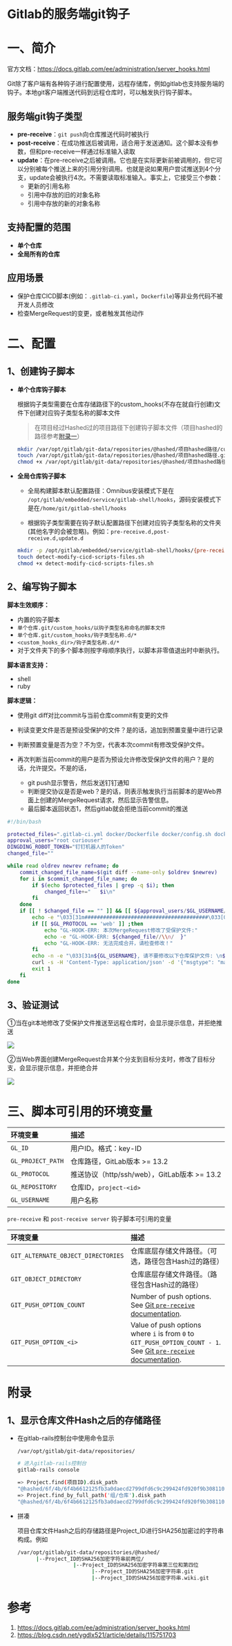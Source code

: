 # Gitlab的服务端git钩子

# 一、简介

官方文档：https://docs.gitlab.com/ee/administration/server_hooks.html

Git除了客户端有各种钩子进行配置使用，远程存储库，例如gitlab也支持服务端的钩子。本地git客户端推送代码到远程仓库时，可以触发执行钩子脚本。

## **服务端git钩子类型**

- **pre-receive**：`git push`向仓库推送代码时被执行
- **post-receive**：在成功推送后被调用，适合用于发送通知。这个脚本没有参数，但和pre-receive一样通过标准输入读取
- **update**：在pre-receive之后被调用。它也是在实际更新前被调用的，但它可以分别被每个推送上来的引用分别调用。也就是说如果用户尝试推送到4个分支，update会被执行4次。不需要读取标准输入。事实上，它接受三个参数：
  - 更新的引用名称
  - 引用中存放的旧的对象名称
  - 引用中存放的新的对象名称

## **支持配置的范围**

- **单个仓库**
- **全局所有的仓库**

## 应用场景

- 保护仓库CICD脚本(例如：`.gitlab-ci.yaml`，`Dockerfile`)等非业务代码不被开发人员修改
- 检查MergeRequest的变更，或者触发其他动作



# 二、配置

## 1、创建钩子脚本

- **单个仓库钩子脚本**

  根据钩子类型需要在仓库存储路径下的custom_hooks(不存在就自行创建)文件下创建对应钩子类型名称的脚本文件

  > 在项目经过Hashed过的项目路径下创建钩子脚本文件（项目hashed的路径参考[附录一](#附录)）

  ```bash
  mkdir /var/opt/gitlab/git-data/repositories/@hashed/项目hashed路径/custom_hooks
  touch /var/opt/gitlab/git-data/repositories/@hashed/项目hashed路径.git/custom_hooks/pre-receive
  chmod +x /var/opt/gitlab/git-data/repositories/@hashed/项目hashed路径.git/custom_hooks/pre-receive
  ```

- **全局仓库钩子脚本**

  - 全局构建脚本默认配置路径：Omnibus安装模式下是在 `/opt/gitlab/embedded/service/gitlab-shell/hooks`，源码安装模式下是在`/home/git/gitlab-shell/hooks`

  - 根据钩子类型需要在钩子默认配置路径下创建对应钩子类型名称的文件夹(其他名字的会被忽略)。例如：`pre-receive.d,post-receive.d,update.d`

  ```bash
  mkdir -p /opt/gitlab/embedded/service/gitlab-shell/hooks/{pre-receive.d,post-receive.d,update.d}
  touch detect-modify-cicd-scripts-files.sh
  chmod +x detect-modify-cicd-scripts-files.sh
  ```

  

## 2、编写钩子脚本

**脚本生效顺序：**

- 内置的钩子脚本
- `单个仓库.git/custom_hooks/以钩子类型名称命名的脚本文件`
- `单个仓库.git/custom_hooks/钩子类型名称.d/*`
- `<custom_hooks_dir>/钩子类型名称.d/*`
- 对于文件夹下的多个脚本则按字母顺序执行，以脚本非零值退出时中断执行。

**脚本语言支持：**

- shell
- ruby

**脚本逻辑：**

- 使用git diff对比commit与当前仓库commit有变更的文件

- 判读变更文件是否是预设受保护的文件？是的话，追加到预置变量中进行记录

- 判断预置变量是否为空？不为空，代表本次commit有修改受保护文件。

- 再次判断当前commit的用户是否为预设允许修改受保护文件的用户？是的话，允许提交。不是的话，

  - git push显示警告，然后发送钉钉通知
  - 判断提交协议是否是web？是的话，则表示触发执行当前脚本的是Web界面上创建的MergeRequest请求，然后显示告警信息。
  - 最后脚本返回状态1，然后gitlab就会拒绝当前commit的推送

  

```bash
#!/bin/bash

protected_files=".gitlab-ci.yml docker/Dockerfile docker/config.sh docker/k8s-application.tpl.yaml docker/k8s-cronjob.tpl.yaml"
approval_users="root curiouser"
DINGDING_ROBOT_TOKEN="钉钉机器人的Token"
changed_file=""

while read oldrev newrev refname; do
    commit_changed_file_name=$(git diff --name-only $oldrev $newrev)
    for i in $commit_changed_file_name; do
        if $(echo $protected_files | grep -q $i); then
            changed_file+="   $i\n"
        fi
    done
    if [[ ! $changed_file == "" ]] && [[ ${approval_users/$GL_USERNAME//} == $approval_users ]]; then
        echo -e "\033[31m########################################\033[0m"
        if [[ $GL_PROTOCOL == 'web' ]] ;then
            echo "GL-HOOK-ERR: 本次MergeRequest修改了受保护文件:"
            echo -e "GL-HOOK-ERR: ${changed_file//\\n/  }"
            echo "GL-HOOK-ERR: 无法完成合并，请检查修改！"
        fi
        echo -n -e "\033[31m${GL_USERNAME}, 请不要修改以下仓库保护文件: \n${changed_file}本次推送${newrev:0:8}将被拒绝推送至远程仓库\n########################################\033[0m"
        curl -s -H 'Content-Type: application/json' -d '{"msgtype": "markdown","markdown": {"title": "Gitlab","text": "# Gitlab仓库保护文件修改通知\n'$GL_USERNAME'正在尝试将以下保护文件修改推送至'$GL_PROJECT_PATH'仓库中: \n >  '"$changed_file"'\n#### 推送'"${newrev:0:8}"'已拒绝 "},"at": {"isAtAll": true}}' https://oapi.dingtalk.com/robot/send?access_token=$DINGDING_ROBOT_TOKEN >/dev/null
        exit 1
    fi
done
```

## 3、验证测试

①当在git本地修改了受保护文件推送至远程仓库时，会显示提示信息，并拒绝推送

![](../assets/gitlab-server-git-hook-verification.gif)

②当Web界面创建MergeRequest合并某个分支到目标分支时，修改了目标分支，会显示提示信息，并拒绝合并

![](../assets/gitlab-server-git-hook-verification-2.png)

# 三、脚本可引用的环境变量

| 环境变量          | 描述                                         |
| :---------------- | :------------------------------------------- |
| `GL_ID`           | 用户ID。格式：key-ID                         |
| `GL_PROJECT_PATH` | 仓库路径，GitLab版本 >= 13.2                 |
| `GL_PROTOCOL`     | 推送协议（http/ssh/web），GitLab版本 >= 13.2 |
| `GL_REPOSITORY`   | 仓库ID，`project-<id>`                       |
| `GL_USERNAME`     | 用户名称                                     |

`pre-receive` 和 `post-receive server` 钩子脚本可引用的变量

| 环境变量                           | 描述                                                         |
| :--------------------------------- | :----------------------------------------------------------- |
| `GIT_ALTERNATE_OBJECT_DIRECTORIES` | 仓库底层存储文件路径。（可选，路径包含Hash过的路径）         |
| `GIT_OBJECT_DIRECTORY`             | 仓库底层存储文件路径。（路径包含Hash过的路径）               |
| `GIT_PUSH_OPTION_COUNT`            | Number of push options. See [Git `pre-receive` documentation](https://git-scm.com/docs/githooks#pre-receive). |
| `GIT_PUSH_OPTION_<i>`              | Value of push options where `i` is from `0` to `GIT_PUSH_OPTION_COUNT - 1`. See [Git `pre-receive` documentation](https://git-scm.com/docs/githooks#pre-receive). |



# 附录

## 1、显示仓库文件Hash之后的存储路径

- 在gitlab-rails控制台中使用命令显示

  `/var/opt/gitlab/git-data/repositories/`

  ```bash
  # 进入gitlab-rails控制台
  gitlab-rails console
  
  => Project.find(项目ID).disk_path
  "@hashed/6f/4b/6f4b6612125fb3a0daecd2799dfd6c9c299424fd920f9b308110a2c1fbd8f443"
  => Project.find_by_full_path('组/仓库').disk_path
  "@hashed/6f/4b/6f4b6612125fb3a0daecd2799dfd6c9c299424fd920f9b308110a2c1fbd8f443"
  ```

- 拼凑

  项目仓库文件Hash之后的存储路径是Project_ID进行SHA256加密过的字符串构成。例如

  ```bash
  /var/opt/gitlab/git-data/repositories/@hashed/
  		|--Project_ID的SHA256加密字符串前两位/
  					|--Project_ID的SHA256加密字符串第三位和第四位
  					      |--Project_ID的SHA256加密字符串.git
  					      |--Project_ID的SHA256加密字符串.wiki.git
  ```

  





# 参考

1. https://docs.gitlab.com/ee/administration/server_hooks.html
2. https://blog.csdn.net/ygdlx521/article/details/115751703